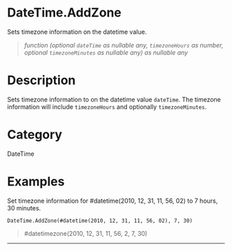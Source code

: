 ﻿# DateTime.AddZone
Sets timezone information on the datetime value.
> _function (optional <code>dateTime</code> as nullable any, <code>timezoneHours</code> as number, optional <code>timezoneMinutes</code> as nullable any) as nullable any_
# Description 
Sets timezone information to on the datetime value <code>dateTime</code>. The timezone information will include <code>timezoneHours</code> and optionally <code>timezoneMinutes</code>.

# Category 
DateTime
# Examples 
Set timezone information for #datetime(2010, 12, 31, 11, 56, 02) to 7 hours, 30 minutes.
```
DateTime.AddZone(#datetime(2010, 12, 31, 11, 56, 02), 7, 30)
```
> #datetimezone(2010, 12, 31, 11, 56, 2, 7, 30)
***
